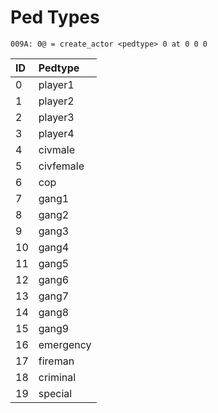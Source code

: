 # Ped Types

```text
009A: 0@ = create_actor <pedtype> 0 at 0 0 0
```

| ID | Pedtype |
| :--- | :--- |
| 0 | player1 |
| 1 | player2 |
| 2 | player3 |
| 3 | player4 |
| 4 | civmale |
| 5 | civfemale |
| 6 | cop |
| 7 | gang1 |
| 8 | gang2 |
| 9 | gang3 |
| 10 | gang4 |
| 11 | gang5 |
| 12 | gang6 |
| 13 | gang7 |
| 14 | gang8 |
| 15 | gang9 |
| 16 | emergency |
| 17 | fireman |
| 18 | criminal |
| 19 | special |

